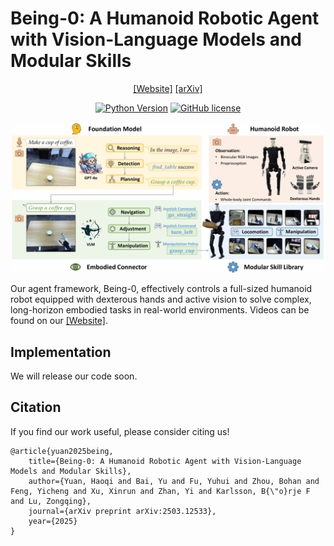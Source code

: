# Being-0: A Humanoid Robotic Agent with Vision-Language Models and Modular Skills

<div align="center">

[[Website]](https://beingbeyond.github.io/being-0)
[[arXiv]](https://arxiv.org/abs/2503.12533)

[![Python Version](https://img.shields.io/badge/Python-3.10-blue.svg)]()
[![GitHub license](https://img.shields.io/badge/MIT-blue)]()

![](docs/images/being0-intro.png)

</div>

Our agent framework, Being-0, effectively controls a full-sized humanoid robot equipped with dexterous hands and active vision to solve complex, long-horizon embodied tasks in real-world environments. Videos can be found on our [[Website]](https://beingbeyond.github.io/being-0).


## Implementation
We will release our code soon.

## Citation
If you find our work useful, please consider citing us!
```
@article{yuan2025being,
    title={Being-0: A Humanoid Robotic Agent with Vision-Language Models and Modular Skills},
    author={Yuan, Haoqi and Bai, Yu and Fu, Yuhui and Zhou, Bohan and Feng, Yicheng and Xu, Xinrun and Zhan, Yi and Karlsson, B{\"o}rje F and Lu, Zongqing},
    journal={arXiv preprint arXiv:2503.12533},
    year={2025}
}
```
